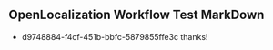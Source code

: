 ## OpenLocalization Workflow Test MarkDown
* d9748884-f4cf-451b-bbfc-5879855ffe3c 
thanks!<!--HONumber=Mar16_HO2-->
